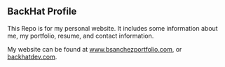 ## BackHat Profile

This Repo is for my personal website. It includes some information about me, my portfolio, resume, and contact information.

My website can be found at www.bsanchezportfolio.com, or [backhatdev.com](http://www.backhatdev.com).
